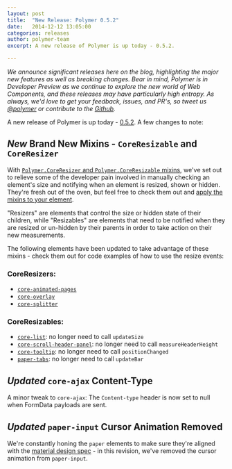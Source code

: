 ```yaml
---
layout: post
title:  "New Release: Polymer 0.5.2"
date:   2014-12-12 13:05:00
categories: releases
author: polymer-team
excerpt: A new release of Polymer is up today - 0.5.2.

---
```


_We announce significant releases here on the blog, highlighting the major new features as well as breaking changes. Bear in mind, Polymer is in Developer Preview as we continue to explore the new world of Web Components, and these releases may have particularly high entropy. As always, we'd love to get your feedback, issues, and PR's, so tweet us [@polymer](https://twitter.com/polymer) or contribute to the [Github](https://github.com/Polymer)._

A new release of Polymer is up today - [0.5.2](https://github.com/Polymer/polymer/releases/tag/0.5.2). A few changes to note:

## _New_ Brand New Mixins - `CoreResizable` and `CoreResizer`

With [`Polymer.CoreResizer` and `Polymer.CoreResizable` mixins](https://github.com/Polymer/core-resizable), we've set out to relieve some of the developer pain involved in manually checking an element's size and notifying when an element is resized, shown or hidden. They're fresh out of the oven, but feel free to check them out and [apply the mixins to your element](https://www.polymer-project.org/docs/polymer/helpers.html#using-mixins).

"Resizers" are elements that control the size or hidden state of their children, while "Resizables" are elements that need to be notified when they are resized or un-hidden by their parents in order to take action on their new measurements.

The following elements have been updated to take advantage of these mixins - check them out for code examples of how to use the resize events:

### CoreResizers:
- [`core-animated-pages`](https://github.com/Polymer/core-animated-pages/)
- [`core-overlay`](https://github.com/Polymer/core-overlay/)
- [`core-splitter`](https://github.com/Polymer/core-splitter/)

### CoreResizables:
- [`core-list`](https://github.com/Polymer/core-list/): no longer need to call `updateSize`
- [`core-scroll-header-panel`](https://github.com/Polymer/core-scroll-header-panel/): no longer need to call `measureHeaderHeight`
- [`core-tooltip`](https://github.com/Polymer/core-tooltip/): no longer need to call `positionChanged`
- [`paper-tabs`](https://github.com/Polymer/paper-tabs/): no longer need to call `updateBar`

## _Updated_ `core-ajax` Content-Type

A minor tweak to `core-ajax`: The `Content-type` header is now set to null when FormData payloads are sent.

## _Updated_ `paper-input` Cursor Animation Removed

We're constantly honing the `paper` elements to make sure they're aligned with the [material design spec](http://www.google.com/design/spec/material-design/introduction.html) - in this revision, we've removed the cursor animation from `paper-input`.